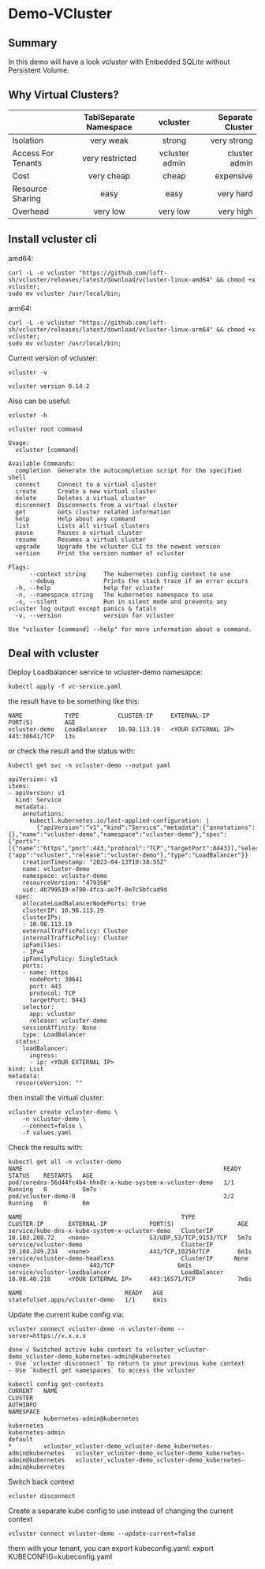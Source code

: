 # Demo-VCluster

## Summary

In this demo will have a look vcluster with Embedded SQLite without Persistent Volume.

## Why Virtual Clusters?

|                    | TablSeparate Namespace        | vcluster           | Separate Cluster  |
|:------------------ |:-----------------------------:|:------------------:| -----------------:|
| Isolation          | very weak                     | strong             | very strong       |
| Access For Tenants | very restricted               | vcluster admin     | cluster admin     |
| Cost               | very cheap                    | cheap              | expensive         |
| Resource Sharing   | easy                          | easy               | very hard         |
| Overhead           | very low                      | very low           | very high         |


## Install vcluster cli

amd64:
```
curl -L -o vcluster "https://github.com/loft-sh/vcluster/releases/latest/download/vcluster-linux-amd64" && chmod +x vcluster;
sudo mv vcluster /usr/local/bin;
```

arm64:
```
curl -L -o vcluster "https://github.com/loft-sh/vcluster/releases/latest/download/vcluster-linux-arm64" && chmod +x vcluster;
sudo mv vcluster /usr/local/bin;
```

Current version of vcluster:
```
vcluster -v

vcluster version 0.14.2
```

Also can be useful:
```
vcluster -h

vcluster root command

Usage:
  vcluster [command]

Available Commands:
  completion  Generate the autocompletion script for the specified shell
  connect     Connect to a virtual cluster
  create      Create a new virtual cluster
  delete      Deletes a virtual cluster
  disconnect  Disconnects from a virtual cluster
  get         Gets cluster related information
  help        Help about any command
  list        Lists all virtual clusters
  pause       Pauses a virtual cluster
  resume      Resumes a virtual cluster
  upgrade     Upgrade the vcluster CLI to the newest version
  version     Print the version number of vcluster

Flags:
      --context string     The kubernetes config context to use
      --debug              Prints the stack trace if an error occurs
  -h, --help               help for vcluster
  -n, --namespace string   The kubernetes namespace to use
  -s, --silent             Run in silent mode and prevents any vcluster log output except panics & fatals
  -v, --version            version for vcluster

Use "vcluster [command] --help" for more information about a command.
```


## Deal with vcluster

Deploy Loadbalancer service to vcluster-demo namesapce:
```
kubectl apply -f vc-service.yaml
```
the result have to be something like this:
```
NAME            TYPE           CLUSTER-IP     EXTERNAL-IP           PORT(S)         AGE
vcluster-demo   LoadBalancer   10.98.113.19   <YOUR EXTERNAL IP>    443:30641/TCP   13s
```
or check the result and the status with:
```
kubectl get svc -n vcluster-demo --output yaml

apiVersion: v1
items:
- apiVersion: v1
  kind: Service
  metadata:
    annotations:
      kubectl.kubernetes.io/last-applied-configuration: |
        {"apiVersion":"v1","kind":"Service","metadata":{"annotations":{},"name":"vcluster-demo","namespace":"vcluster-demo"},"spec":{"ports":[{"name":"https","port":443,"protocol":"TCP","targetPort":8443}],"selector":{"app":"vcluster","release":"vcluster-demo"},"type":"LoadBalancer"}}
    creationTimestamp: "2023-04-13T10:38:55Z"
    name: vcluster-demo
    namespace: vcluster-demo
    resourceVersion: "479358"
    uid: 4b799519-e790-4fca-ae7f-0e7c5bfcad9d
  spec:
    allocateLoadBalancerNodePorts: true
    clusterIP: 10.98.113.19
    clusterIPs:
    - 10.98.113.19
    externalTrafficPolicy: Cluster
    internalTrafficPolicy: Cluster
    ipFamilies:
    - IPv4
    ipFamilyPolicy: SingleStack
    ports:
    - name: https
      nodePort: 30641
      port: 443
      protocol: TCP
      targetPort: 8443
    selector:
      app: vcluster
      release: vcluster-demo
    sessionAffinity: None
    type: LoadBalancer
  status:
    loadBalancer:
      ingress:
      - ip: <YOUR EXTERNAL IP>
kind: List
metadata:
  resourceVersion: ""
```

then install the virtual cluster:
```
vcluster create vcluster-demo \
    -n vcluster-demo \
    --connect=false \
    -f values.yaml
```

Check the results with:
```
kubectl get all -n vcluster-demo
NAME                                                         READY   STATUS    RESTARTS   AGE
pod/coredns-56d44fc4b4-hhn8r-x-kube-system-x-vcluster-demo   1/1     Running   0          5m7s
pod/vcluster-demo-0                                          2/2     Running   0          6m

NAME                                             TYPE           CLUSTER-IP       EXTERNAL-IP            PORT(S)                  AGE
service/kube-dns-x-kube-system-x-vcluster-demo   ClusterIP      10.103.208.72    <none>                 53/UDP,53/TCP,9153/TCP   5m7s
service/vcluster-demo                            ClusterIP      10.104.249.234   <none>                 443/TCP,10250/TCP        6m1s
service/vcluster-demo-headless                   ClusterIP      None             <none>                 443/TCP                  6m1s
service/vcluster-loadbalancer                    LoadBalancer   10.98.40.218     <YOUR EXTERNAL IP>     443:16571/TCP            7m8s

NAME                             READY   AGE
statefulset.apps/vcluster-demo   1/1     6m1s
```

Update the current kube config via:
```
vcluster connect vcluster-demo -n vcluster-demo --server=https://x.x.x.x

done √ Switched active kube context to vcluster_vcluster-demo_vcluster-demo_kubernetes-admin@kubernetes
- Use `vcluster disconnect` to return to your previous kube context
- Use `kubectl get namespaces` to access the vcluster

kubectl config get-contexts
CURRENT   NAME                                                               CLUSTER                                                            AUTHINFO                                                           NAMESPACE
          kubernetes-admin@kubernetes                                        kubernetes                                                         kubernetes-admin                                                   default
*         vcluster_vcluster-demo_vcluster-demo_kubernetes-admin@kubernetes   vcluster_vcluster-demo_vcluster-demo_kubernetes-admin@kubernetes   vcluster_vcluster-demo_vcluster-demo_kubernetes-admin@kubernetes
```

Switch back context
```
vcluster disconnect
```

Create a separate kube config to use instead of changing the current context
```
vcluster connect vcluster-demo --update-current=false
```

thern with your tenant, you can export kubeconfig.yaml:
export KUBECONFIG=kubeconfig.yaml